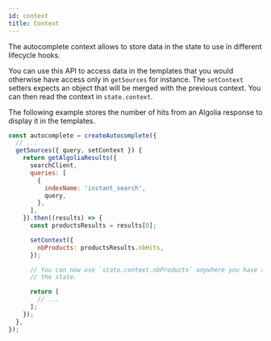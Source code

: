 ```yaml
---
id: context
title: Context
---
```


The autocomplete context allows to store data in the state to use in different lifecycle hooks.

You can use this API to access data in the templates that you would otherwise have access only in `getSources` for instance. The `setContext` setters expects an object that will be merged with the previous context. You can then read the context in `state.context`.

The following example stores the number of hits from an Algolia response to display it in the templates.

```js
const autocomplete = createAutocomplete({
  // ...
  getSources({ query, setContext }) {
    return getAlgoliaResults({
      searchClient,
      queries: [
        {
          indexName: 'instant_search',
          query,
        },
      ],
    }).then((results) => {
      const productsResults = results[0];

      setContext({
        nbProducts: productsResults.nbHits,
      });

      // You can now use `state.context.nbProducts` anywhere you have access to
      // the state.

      return [
        // ...
      ];
    });
  },
});
```

